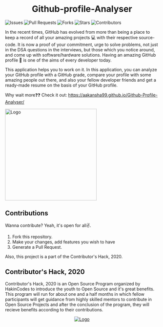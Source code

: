 <h1 align= "center"><b>Github-profile-Analyser</b></h1>

![Issues](https://img.shields.io/github/issues/Aakansha99/Github-Profile-Analyser?style=for-the-badge&logo=appveyor)
![Pull Requests](https://img.shields.io/github/issues-pr/Aakansha99/Github-Profile-Analyser?style=for-the-badge&logo=appveyor)
![Forks](https://img.shields.io/github/forks/Aakansha99/Github-Profile-Analyser?style=for-the-badge&logo=appveyor)
![Stars](https://img.shields.io/github/stars/Aakansha99/Github-Profile-Analyser?style=for-the-badge&logo=appveyor)
![Contributors](https://img.shields.io/github/contributors/Aakansha99/Github-Profile-Analyser?style=for-the-badge&logo=appveyor)

In the recent times, GitHub has evolved from more than being a place to keep a record of all your amazing projects 💻 with their respective source-code. It is now a proof of your commitment, urge to solve problems, not just in the DSA questions in the interviews, but those which you notice around, and come up with software/hardware solutions. Having an amazing GitHub profile 🤩 is one of the aims of every developer today. 

This application helps you to work on it. In this application, you can analyze your GitHub profile with a GitHub grade, compare your profile with some amazing people out there, and also your fellow developer friends and get a ready-made resume on the basis of your GitHub profile. 

Why wait more❓❓ Check it out: https://aakansha99.github.io/Github-Profile-Analyser/

<img src="https://media.giphy.com/media/du3J3cXyzhj75IOgvA/giphy.gif" alt="Logo" width="300">

## Contributions

Wanna contribute? Yeah, it's open for all✌. 
1) Fork this repository.
2) Make your changes, add features you wish to have
3) Generate a Pull Request. 

Also, this project is a part of the Contributor's Hack, 2020.

## Contributor's Hack, 2020

Contributor's Hack, 2020 is an Open Source Program organized by HakinCodes to introduce the youth to Open Source and it's great benefits. This program will run for about one and a half months in which fellow participants will get guidance from highly skilled mentors to contribute in Open Source Projects and after the conclusion of the program, they will recieve benefits according to their contributions.

<p align="center">
  <a href="https://hakincodes.tech/">
    <img src="https://dev-to-uploads.s3.amazonaws.com/i/l03dhrni2dxfgi67hx78.jpeg" alt="Logo">
  </a>
</p>


